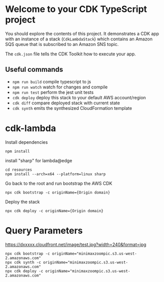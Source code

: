 # Welcome to your CDK TypeScript project

You should explore the contents of this project. It demonstrates a CDK app with an instance of a stack (`CdkLambdaStack`)
which contains an Amazon SQS queue that is subscribed to an Amazon SNS topic.

The `cdk.json` file tells the CDK Toolkit how to execute your app.

## Useful commands

* `npm run build`   compile typescript to js
* `npm run watch`   watch for changes and compile
* `npm run test`    perform the jest unit tests
* `cdk deploy`      deploy this stack to your default AWS account/region
* `cdk diff`        compare deployed stack with current state
* `cdk synth`       emits the synthesized CloudFormation template
# cdk-lambda


Install dependencies

```
npm install
```

install "sharp" for lambda@edge

```
cd resources
npm install --arch=x64 --platform=linux sharp
```


Go back to the root and run bootstrap the AWS CDK
```
npx cdk bootstrap -c originName={Origin domain}
```

Deploy the stack
```
npx cdk deploy -c originName={Origin domain}
```

# Query Parameters

https://dxxxxx.cloudfront.net/image/test.jpg?width=240&format=jpg

```
npx cdk bootstrap -c originName="minimaxzoompic.s3.us-west-2.amazonaws.com"
npx cdk synth -c originName="minimaxzoompic.s3.us-west-2.amazonaws.com"
npx cdk deploy -c originName="minimaxzoompic.s3.us-west-2.amazonaws.com"
```
